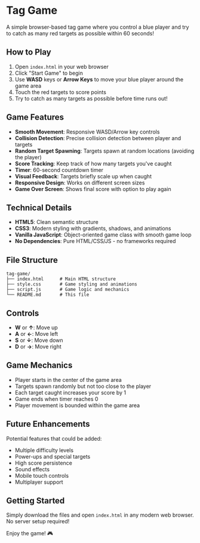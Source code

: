 # Tag Game

A simple browser-based tag game where you control a blue player and try to catch as many red targets as possible within 60 seconds!

## How to Play

1. Open `index.html` in your web browser
2. Click "Start Game" to begin
3. Use **WASD** keys or **Arrow Keys** to move your blue player around the game area
4. Touch the red targets to score points
5. Try to catch as many targets as possible before time runs out!

## Game Features

- **Smooth Movement**: Responsive WASD/Arrow key controls
- **Collision Detection**: Precise collision detection between player and targets
- **Random Target Spawning**: Targets spawn at random locations (avoiding the player)
- **Score Tracking**: Keep track of how many targets you've caught
- **Timer**: 60-second countdown timer
- **Visual Feedback**: Targets briefly scale up when caught
- **Responsive Design**: Works on different screen sizes
- **Game Over Screen**: Shows final score with option to play again

## Technical Details

- **HTML5**: Clean semantic structure
- **CSS3**: Modern styling with gradients, shadows, and animations
- **Vanilla JavaScript**: Object-oriented game class with smooth game loop
- **No Dependencies**: Pure HTML/CSS/JS - no frameworks required

## File Structure

```
tag-game/
├── index.html      # Main HTML structure
├── style.css       # Game styling and animations
├── script.js       # Game logic and mechanics
└── README.md       # This file
```

## Controls

- **W** or **↑**: Move up
- **A** or **←**: Move left  
- **S** or **↓**: Move down
- **D** or **→**: Move right

## Game Mechanics

- Player starts in the center of the game area
- Targets spawn randomly but not too close to the player
- Each target caught increases your score by 1
- Game ends when timer reaches 0
- Player movement is bounded within the game area

## Future Enhancements

Potential features that could be added:
- Multiple difficulty levels
- Power-ups and special targets
- High score persistence
- Sound effects
- Mobile touch controls
- Multiplayer support

## Getting Started

Simply download the files and open `index.html` in any modern web browser. No server setup required!

Enjoy the game! 🎮